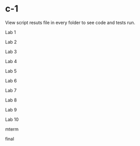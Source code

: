 # c-1

View script resuts file in every folder to see code and tests run.

Lab 1

Lab 2 

Lab 3

Lab 4 

Lab 5 

Lab 6

Lab 7 

Lab 8 

Lab 9 

Lab 10 

mterm

final 
